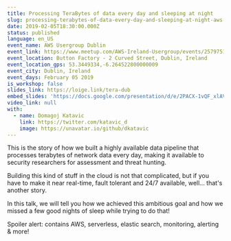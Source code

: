 ```yaml
---
title: Processing TeraBytes of data every day and sleeping at night
slug: processing-terabytes-of-data-every-day-and-sleeping-at-night-aws-usergroup-dublin
date: 2019-02-05T18:30:00.000Z
status: published
language: en_US
event_name: AWS Usergroup Dublin
event_link: https://www.meetup.com/AWS-Ireland-Usergroup/events/257975160/
event_location: Button Factory - 2 Curved Street, Dublin, Ireland
event_location_gps: 53.3449334,-6.264522800000009
event_city: Dublin, Ireland
event_days: February 05 2019
is_workshop: false
slides_link: https://loige.link/tera-dub
embed_slides: 'https://docs.google.com/presentation/d/e/2PACX-1vQF_xlAVXMlBr-7SLi8wLBTWCddWa0u_bqyKuWn0gO2vQSXeWJE5x8rTwPtGFxjuz_ldkCmowZkowhR/pubembed'
video_link: null
with:
  - name: Domagoj Katavic
    link: https://twitter.com/katavic_d
    image: https://unavatar.io/github/dkatavic
---
```


This is the story of how we built a highly available data pipeline that processes terabytes of network data every day, making it available to security researchers for assessment and threat hunting.

Building this kind of stuff in the cloud is not that complicated, but if you have to make it near real-time, fault tolerant and 24/7 available, well... that's another story.

In this talk, we will tell you how we achieved this ambitious goal and how we missed a few good nights of sleep while trying to do that!

Spoiler alert: contains AWS, serverless, elastic search, monitoring, alerting & more!
